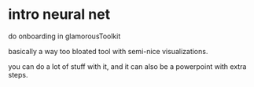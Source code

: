 # intro neural net

do onboarding in glamorousToolkit

basically a way too bloated tool with semi-nice visualizations.

you can do a lot of stuff with it, and it can also be a powerpoint with extra steps.

